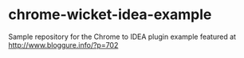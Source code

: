 chrome-wicket-idea-example
==========================

Sample repository for the Chrome to IDEA plugin example featured at http://www.bloggure.info/?p=702